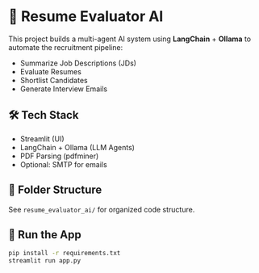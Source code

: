 # 🤖 Resume Evaluator AI

This project builds a multi-agent AI system using **LangChain** + **Ollama** to automate the recruitment pipeline:
- Summarize Job Descriptions (JDs)
- Evaluate Resumes
- Shortlist Candidates
- Generate Interview Emails

## 🛠 Tech Stack
- Streamlit (UI)
- LangChain + Ollama (LLM Agents)
- PDF Parsing (pdfminer)
- Optional: SMTP for emails

## 📁 Folder Structure
See `resume_evaluator_ai/` for organized code structure.

## 🚀 Run the App
```bash
pip install -r requirements.txt
streamlit run app.py
